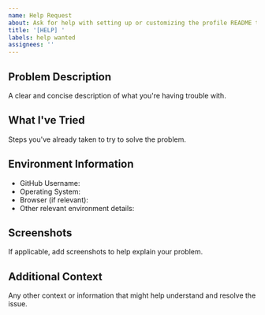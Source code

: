 ```yaml
---
name: Help Request
about: Ask for help with setting up or customizing the profile README template
title: '[HELP] '
labels: help wanted
assignees: ''
---
```


## Problem Description
A clear and concise description of what you're having trouble with.

## What I've Tried
Steps you've already taken to try to solve the problem.

## Environment Information
- GitHub Username: 
- Operating System:
- Browser (if relevant):
- Other relevant environment details:

## Screenshots
If applicable, add screenshots to help explain your problem.

## Additional Context
Any other context or information that might help understand and resolve the issue.
